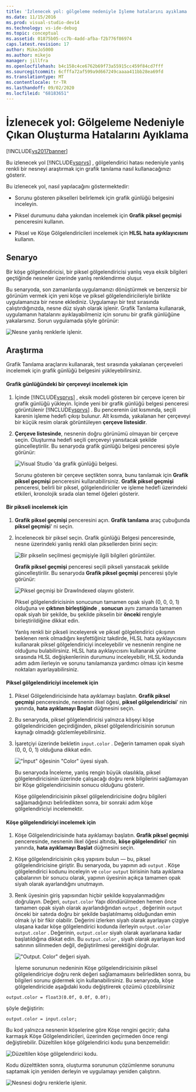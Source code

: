 ```yaml
---
title: 'İzlenecek yol: gölgeleme nedeniyle Işleme hatalarını ayıklama | Microsoft Docs'
ms.date: 11/15/2016
ms.prod: visual-studio-dev14
ms.technology: vs-ide-debug
ms.topic: conceptual
ms.assetid: 01875b05-cc7b-4add-afba-f2b776f86974
caps.latest.revision: 17
author: MikeJo5000
ms.author: mikejo
manager: jillfra
ms.openlocfilehash: b4c158c4ce6762b69f73a55915cc459f84cd7fff
ms.sourcegitcommit: 6cfffa72af599a9d667249caaaa411bb28ea69fd
ms.translationtype: MT
ms.contentlocale: tr-TR
ms.lasthandoff: 09/02/2020
ms.locfileid: "68183651"
---
```

# <a name="walkthrough-debugging-rendering-errors-due-to-shading"></a>İzlenecek yol: Gölgeleme Nedeniyle Çıkan Oluşturma Hatalarını Ayıklama
[!INCLUDE[vs2017banner](../includes/vs2017banner.md)]

Bu izlenecek yol [!INCLUDE[vsprvs](../includes/vsprvs-md.md)] , gölgelendirici hatası nedeniyle yanlış renkli bir nesneyi araştırmak için grafik tanılama nasıl kullanacağınızı gösterir.  
  
 Bu izlenecek yol, nasıl yapılacağını göstermektedir:  
  
- Sorunu gösteren pikselleri belirlemek için grafik günlüğü belgesini inceleyin.  
  
- Piksel durumunu daha yakından incelemek için **Grafik piksel geçmişi** penceresini kullanın.  
  
- Piksel ve Köşe Gölgelendiricileri incelemek için **HLSL hata ayıklayıcısını** kullanın.  
  
## <a name="scenario"></a>Senaryo  
 Bir köşe gölgelendiricisi, bir piksel gölgelendiricisi yanlış veya eksik bilgileri geçtiğinde nesneler üzerinde yanlış renklendirme oluşur.  
  
 Bu senaryoda, son zamanlarda uygulamanızı dönüştürmek ve benzersiz bir görünüm vermek için yeni köşe ve piksel gölgelendiricileriyle birlikte uygulamanıza bir nesne eklediniz. Uygulamayı bir test sırasında çalıştırdığınızda, nesne düz siyah olarak işlenir. Grafik Tanılama kullanarak, uygulamanın hatalarını ayıklayabilmeniz için sorunu bir grafik günlüğüne yakalarsınız. Sorun uygulamada şöyle görünür:  
  
 ![Nesne yanlış renklerle işlenir.](../debugger/media/gfx-diag-demo-render-error-shader-problem.png "gfx_diag_demo_render_error_shader_problem")  
  
## <a name="investigation"></a>Araştırma  
 Grafik Tanılama araçlarını kullanarak, test sırasında yakalanan çerçeveleri incelemek için grafik günlüğü belgesini yükleyebilirsiniz.  
  
#### <a name="to-examine-a-frame-in-a-graphics-log"></a>Grafik günlüğündeki bir çerçeveyi incelemek için  
  
1. İçinde [!INCLUDE[vsprvs](../includes/vsprvs-md.md)] , eksik modeli gösteren bir çerçeve içeren bir grafik günlüğü yükleyin. İçinde yeni bir grafik günlüğü belgesi penceresi görüntülenir [!INCLUDE[vsprvs](../includes/vsprvs-md.md)] . Bu pencerenin üst kısmında, seçili karenin işleme hedefi çıkışı bulunur. Alt kısımda, yakalanan her çerçeveyi bir küçük resim olarak görüntüleyen **çerçeve listesidir**.  
  
2. **Çerçeve listesinde**, nesnenin doğru görünümü olmayan bir çerçeve seçin. Oluşturma hedefi seçili çerçeveyi yansıtacak şekilde güncelleştirilir. Bu senaryoda grafik günlüğü belgesi penceresi şöyle görünür:  
  
    ![Visual Studio 'da grafik günlüğü belgesi.](../debugger/media/gfx-diag-demo-render-error-shader-step-1.png "gfx_diag_demo_render_error_shader_step_1")  
  
   Sorunu gösteren bir çerçeve seçtikten sonra, bunu tanılamak için **Grafik piksel geçmişi** penceresini kullanabilirsiniz. **Grafik piksel geçmişi** penceresi, belirli bir piksel, gölgelendiriciler ve işleme hedefi üzerindeki etkileri, kronolojik sırada olan temel öğeleri gösterir.  
  
#### <a name="to-examine-a-pixel"></a>Bir pikseli incelemek için  
  
1. **Grafik piksel geçmişi** penceresini açın. **Grafik tanılama** araç çubuğunda **piksel geçmişi**' ni seçin.  
  
2. İncelenecek bir piksel seçin. Grafik günlüğü Belgesi penceresinde, nesne üzerindeki yanlış renkli olan piksellerden birini seçin:  
  
    ![Bir pikselin seçilmesi geçmişiyle ilgili bilgileri görüntüler.](../debugger/media/gfx-diag-demo-render-error-shader-step-2.png "gfx_diag_demo_render_error_shader_step_2")  
  
    **Grafik piksel geçmişi** penceresi seçili pikseli yansıtacak şekilde güncelleştirilir. Bu senaryoda **Grafik piksel geçmişi** penceresi şöyle görünür:  
  
    ![Piksel geçmişi bir DrawIndexed olayını gösterir.](../debugger/media/gfx-diag-demo-render-error-shader-step-3.png "gfx_diag_demo_render_error_shader_step_3")  
  
    Piksel gölgelendiricisinin sonucunun tamamen opak siyah (0, 0, 0, 1) olduğuna ve **çıktının birleştiğinde** , **sonucun** aynı zamanda tamamen opak siyah bir şekilde, bu şekilde pikselin bir **önceki** rengiyle birleştirildiğine dikkat edin.  
  
   Yanlış renkli bir pikseli inceleyerek ve piksel gölgelendirici çıkışının beklenen renk olmadığını keşfettiğiniz takdirde, HLSL hata ayıklayıcısını kullanarak piksel gölgelendiriciyi inceleyebilir ve nesnenin rengine ne olduğunu bulabilirsiniz. HLSL hata ayıklayıcısını kullanarak yürütme sırasında HLSL değişkenlerinin durumunu inceleyebilir, HLSL kodunda adım adım ilerleyin ve sorunu tanılamanıza yardımcı olması için kesme noktaları ayarlayabilirsiniz.  
  
#### <a name="to-examine-the-pixel-shader"></a>Piksel gölgelendiriciyi incelemek için  
  
1. Piksel Gölgelendiricisinde hata ayıklamayı başlatın. **Grafik piksel geçmişi** penceresinde, nesnenin ilkel öğesi, **piksel gölgelendiricisi**' nin yanında, **hata ayıklamayı Başlat** düğmesini seçin.  
  
2. Bu senaryoda, piksel gölgelendiricisi yalnızca köşeyi köşe gölgelendiriciden geçirdiğinden, piksel gölgelendiricisinin sorunun kaynağı olmadığı gözlemleyebilirsiniz.  
  
3. İşaretçiyi üzerinde bekletin `input.color` . Değerin tamamen opak siyah (0, 0, 0, 1) olduğuna dikkat edin.  
  
    !["İnput" öğesinin "Color" üyesi siyah.](../debugger/media/gfx-diag-demo-render-error-shader-step-5.png "gfx_diag_demo_render_error_shader_step_5")  
  
    Bu senaryoda İnceleme, yanlış rengin büyük olasılıkla, piksel gölgelendiricisinin üzerinde çalışacağı doğru renk bilgilerini sağlamayan bir Köşe gölgelendiricisinin sonucu olduğunu gösterir.  
  
   Köşe gölgelendiricisinin piksel gölgelendiricisine doğru bilgileri sağlamadığınızı belirledikten sonra, bir sonraki adım köşe gölgelendiriciyi incelemektir.  
  
#### <a name="to-examine-the-vertex-shader"></a>Köşe gölgelendiriciyi incelemek için  
  
1. Köşe Gölgelendiricisinde hata ayıklamayı başlatın. **Grafik piksel geçmişi** penceresinde, nesnenin ilkel öğesi altında, **köşe gölgelendirici**' nin yanında, **hata ayıklamayı Başlat** düğmesini seçin.  
  
2. Köşe gölgelendiricisinin çıkış yapısını bulun — bu, piksel gölgelendiricisine giriştir. Bu senaryoda, bu yapının adı `output` . Köşe gölgelendirici kodunu inceleyin ve `color` `output` birisinin hata ayıklama çabalarının bir sonucu olarak, yapının üyesinin açıkça tamamen opak siyah olarak ayarlandığını unutmayın.  
  
3. Renk üyesinin giriş yapısından hiçbir şekilde kopyalanmadığını doğrulayın. Değeri, `output.color` Yapı döndürülmeden hemen önce tamamen opak siyah olarak ayarlandığından `output` , değerinin `output` önceki bir satırda doğru bir şekilde başlatılmamış olduğundan emin olmak iyi bir fikir olabilir. Değerini izlerken siyah olarak ayarlayan çizgiye ulaşana kadar köşe gölgelendirici kodunda ilerleyin `output.color` `output.color` . Değerinin, `output.color` siyah olarak ayarlanana kadar başlatıldığına dikkat edin. Bu `output.color` , siyah olarak ayarlayan kod satırının silinmeden değil, değiştirilmesi gerektiğini doğrular.  
  
    !["Output. Color" değeri siyah.](../debugger/media/gfx-diag-demo-render-error-shader-step-7.png "gfx_diag_demo_render_error_shader_step_7")  
  
   İşleme sorununun nedeninin Köşe gölgelendiricisinin piksel gölgelendiriciye doğru renk değeri sağlamamasını belirledikten sonra, bu bilgileri sorunu gidermek için kullanabilirsiniz. Bu senaryoda, köşe gölgelendiricide aşağıdaki kodu değiştirerek çözümü çözebilirsiniz  
  
```  
output.color = float3(0.0f, 0.0f, 0.0f);  
```  
  
 şöyle değiştirin:  
  
```hlsl  
output.color = input.color;  
```  
  
 Bu kod yalnızca nesnenin köşelerine göre Köşe rengini geçirir; daha karmaşık Köşe Gölgelendiricileri, üzerinden geçirmeden önce rengi değiştirebilir. Düzeltilen köşe gölgelendirici kodu şuna benzemelidir:  
  
 ![Düzeltilen köşe gölgelendirici kodu.](../debugger/media/gfx-diag-demo-render-error-shader-step-8.png "gfx_diag_demo_render_error_shader_step_8")  
  
 Kodu düzelttikten sonra, oluşturma sorununun çözümlenme sorununu saptamak için yeniden derleyin ve uygulamayı yeniden çalıştırın.  
  
 ![Nesnesi doğru renklerle işlenir.](../debugger/media/gfx-diag-demo-render-error-shader-resolution.png "gfx_diag_demo_render_error_shader_resolution")
